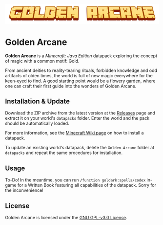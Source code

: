 ![Title logo, a yellow Minecraft-style lettering which reads "Golden Arcane"](/logo_title.png)

# Golden Arcane

**Golden Arcane** is a *Minecraft: Java Edition* datapack exploring the concept of magic with a common motif: Gold.

From ancient deities to reality-tearing rituals, forbidden knowledge and odd artifacts of olden times, the world is full of new magic everywhere for the keen-eyed to find. A good starting point would be a flowery garden, where one can craft their first guide into the wonders of Golden Arcane.

## Installation & Update

Download the ZIP archive from the latest version at the [Releases](https://github.com/LumenfuchsStudios/GoldenArcane/releases) page and extract it on your world's `datapacks` folder. Enter the world and the pack should be automatically loaded.

For more information, see the [Minecraft Wiki page](https://minecraft.wiki/w/Tutorial:Installing_a_data_pack) on how to install a datapack.

To update an existing world's datapack, delete the `Golden-Arcane` folder at `datapacks` and repeat the same procedures for installation.

## Usage

To-Do! In the meantime, you can run `/function goldark:spells/codex` in-game for a Written Book featuring all capabilities of the datapack. Sorry for the inconvenience!

## License

Golden Arcane is licensed under the [GNU GPL-v3.0 License](https://choosealicense.com/licenses/gpl-3.0/).